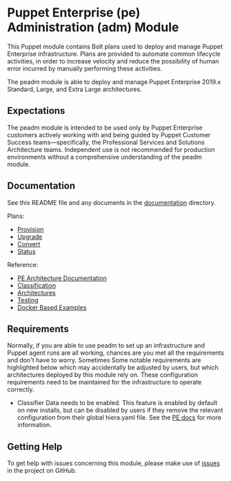 # Puppet Enterprise (pe) Administration (adm) Module

This Puppet module contains Bolt plans used to deploy and manage Puppet Enterprise infrastructure. Plans are provided to automate common lifecycle activities, in order to increase velocity and reduce the possibility of human error incurred by manually performing these activities.

The peadm module is able to deploy and manage Puppet Enterprise 2019.x Standard, Large, and Extra Large architectures.

## Expectations

The peadm module is intended to be used only by Puppet Enterprise customers actively working with and being guided by Puppet Customer Success teams—specifically, the Professional Services and Solutions Architecture teams. Independent use is not recommended for production environments without a comprehensive understanding of the peadm module.

## Documentation

See this README file and any documents in the [documentation](documentation) directory.

Plans:

* [Provision](documentation/provision.md)
* [Upgrade](documentation/upgrade.md)
* [Convert](documentation/convert.md)
* [Status](documentation/status.md)

Reference:

* [PE Architecture Documentation](https://puppet.com/docs/pe/latest/choosing_an_architecture.html)
* [Classification](documentation/classification.md)
* [Architectures](documentation/architectures.md)
* [Testing](documentation/pre_post_checks.md)
* [Docker Based Examples](documentation/docker_examples.md)

## Requirements

Normally, if you are able to use peadm to set up an infrastructure and Puppet agent runs are all working, chances are you met all the requirements and don't have to worry. Sometimes Some notable requirements are highlighted below which may accidentally be adjusted by users, but which architectures deployed by this module rely on. These configuration requirements need to be maintained for the infrastructure to operate correctly.

* Classifier Data needs to be enabled. This feature is enabled by default on new installs, but can be disabled by users if they remove the relevant configuration from their global hiera.yaml file. See the [PE docs](https://puppet.com/docs/pe/latest/config_console.html#task-5039) for more information.

## Getting Help

To get help with issues concerning this module, please make use of [issues](https://github.com/puppetlabs/puppetlabs-peadm/issues) in the project on GitHub.
